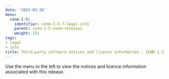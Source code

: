 ```yaml
---
date: '2023-03-28'
menu:
  cenm-1-5:
    identifier: cenm-1-5-7-legal-info
    parent: cenm-1-5-cenm-releases
    weight: 131
tags:
- legal
- info
title: Third-party software notices and licence information - CENM 1.5.7
---
```


Use the menu to the left to view the notices and licence information associated with this release.

